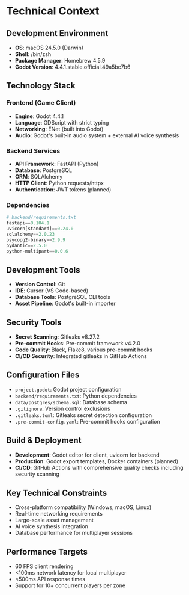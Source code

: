 # Technical Context

## Development Environment
- **OS**: macOS 24.5.0 (Darwin)
- **Shell**: /bin/zsh
- **Package Manager**: Homebrew 4.5.9
- **Godot Version**: 4.4.1.stable.official.49a5bc7b6

## Technology Stack

### Frontend (Game Client)
- **Engine**: Godot 4.4.1
- **Language**: GDScript with strict typing
- **Networking**: ENet (built into Godot)
- **Audio**: Godot's built-in audio system + external AI voice synthesis

### Backend Services
- **API Framework**: FastAPI (Python)
- **Database**: PostgreSQL
- **ORM**: SQLAlchemy
- **HTTP Client**: Python requests/httpx
- **Authentication**: JWT tokens (planned)

### Dependencies
```python
# backend/requirements.txt
fastapi==0.104.1
uvicorn[standard]==0.24.0
sqlalchemy==2.0.23
psycopg2-binary==2.9.9
pydantic==2.5.0
python-multipart==0.0.6
```

## Development Tools
- **Version Control**: Git
- **IDE**: Cursor (VS Code-based)
- **Database Tools**: PostgreSQL CLI tools
- **Asset Pipeline**: Godot's built-in importer

## Security Tools
- **Secret Scanning**: Gitleaks v8.27.2
- **Pre-commit Hooks**: Pre-commit framework v4.2.0
- **Code Quality**: Black, Flake8, various pre-commit hooks
- **CI/CD Security**: Integrated gitleaks in GitHub Actions

## Configuration Files
- `project.godot`: Godot project configuration
- `backend/requirements.txt`: Python dependencies
- `data/postgres/schema.sql`: Database schema
- `.gitignore`: Version control exclusions
- `.gitleaks.toml`: Gitleaks secret detection configuration
- `.pre-commit-config.yaml`: Pre-commit hooks configuration

## Build & Deployment
- **Development**: Godot editor for client, uvicorn for backend
- **Production**: Godot export templates, Docker containers (planned)
- **CI/CD**: GitHub Actions with comprehensive quality checks including security scanning

## Key Technical Constraints
- Cross-platform compatibility (Windows, macOS, Linux)
- Real-time networking requirements
- Large-scale asset management
- AI voice synthesis integration
- Database performance for multiplayer sessions

## Performance Targets
- 60 FPS client rendering
- <100ms network latency for local multiplayer
- <500ms API response times
- Support for 10+ concurrent players per zone
